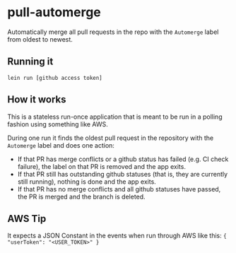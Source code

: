 # pull-automerge

Automatically merge all pull requests in the repo with the `Automerge` label from oldest to newest.

## Running it

`lein run [github access token]`

## How it works

This is a stateless run-once application that is meant to be run in a polling fashion using something like AWS.

During one run it finds the oldest pull request in the repository with the `Automerge` label and does one action:

- If that PR has merge conflicts or a github status has failed (e.g. CI check failure), the label on that PR is removed and the app exits.
- If that PR still has outstanding github statuses (that is, they are currently still running), nothing is done and the app exits.
- If that PR has no merge conflicts and all github statuses have passed, the PR is merged and the branch is deleted.

## AWS Tip

It expects a JSON Constant in the events when run through AWS like this: `{ "userToken": "<USER_TOKEN>" }`